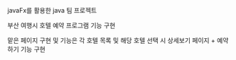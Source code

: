 javaFx를 활용한 java 팀 프로젝트

부산 여행시 호텔 예약 프로그램 기능 구현

맡은 페이지 구현 및 기능은 각 호텔 목록 및 해당 호텔 선택 시 상세보기 페이지 + 예약하기 기능 구현
